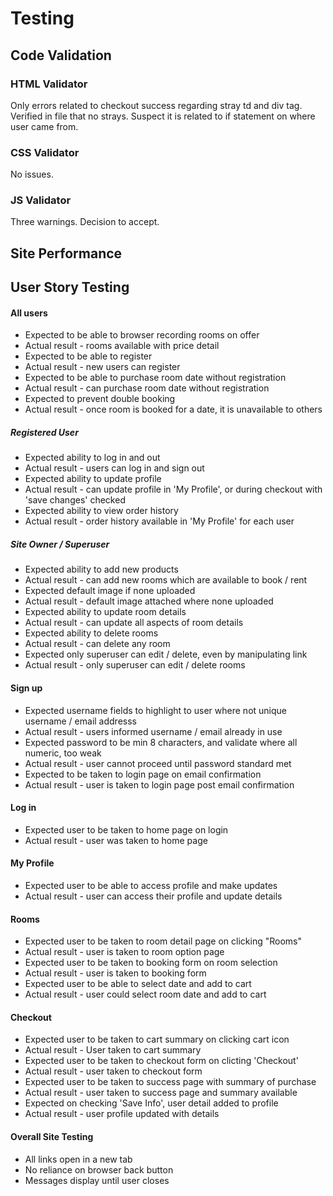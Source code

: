 # Testing

## Code Validation

### HTML Validator

Only errors related to checkout success regarding stray td and div tag. Verified in file
that no strays. Suspect it is related to if statement on where user came from. 

### CSS Validator

No issues.

### JS Validator

Three warnings. Decision to accept.

## Site Performance

## User Story Testing

#### All users

+ Expected to be able to browser recording rooms on offer
+ Actual result - rooms available with price detail
+ Expected to be able to register
+ Actual result - new users can register
+ Expected to be able to purchase room date without registration
+ Actual result - can purchase room date without registration
+ Expected to prevent double booking
+ Actual result - once room is booked for a date, it is unavailable to others

##### Registered User

+ Expected ability to log in and out
+ Actual result - users can log in and sign out
+ Expected ability to update profile
+ Actual result - can update profile in 'My Profile', or during checkout with 'save changes' checked
+ Expected ability to view order history
+ Actual result - order history available in 'My Profile' for each user

##### Site Owner / Superuser

+ Expected ability to add new products
+ Actual result - can add new rooms which are available to book / rent
+ Expected default image if none uploaded
+ Actual result - default image attached where none uploaded
+ Expected ability to update room details
+ Actual result - can update all aspects of room details
+ Expected ability to delete rooms
+ Actual result - can delete any room 
+ Expected only superuser can edit / delete, even by manipulating link
+ Actual result - only superuser can edit / delete rooms

#### Sign up

+ Expected username fields to highlight to user where not unique username / email addresss
+ Actual result - users informed username / email already in use
+ Expected password to be min 8 characters, and validate where all numeric, too weak
+ Actual result - user cannot proceed until password standard met
+ Expected to be taken to login page on email confirmation
+ Actual result - user is taken to login page post email confirmation

#### Log in

+ Expected user to be taken to home page on login
+ Actual result - user was taken to home page

#### My Profile

+ Expected user to be able to access profile and make updates
+ Actual result - user can access their profile and update details

#### Rooms 

+ Expected user to be taken to room detail page on clicking "Rooms"
+ Actual result - user is taken to room option page
+ Expected user to be taken to booking form on room selection
+ Actual result - user is taken to booking form
+ Expected user to be able to select date and add to cart
+ Actual result - user could select room date and add to cart

#### Checkout

+ Expected user to be taken to cart summary on clicking cart icon
+ Actual result - User taken to cart summary
+ Expected user to be taken to checkout form on clicting 'Checkout'
+ Actual result - user taken to checkout form
+ Expected user to be taken to success page with summary of purchase
+ Actual result - user taken to success page and summary available
+ Expected on checking 'Save Info', user detail added to profile
+ Actual result - user profile updated with details

#### Overall Site Testing

+ All links open in a new tab
+ No reliance on browser back button
+ Messages display until user closes



